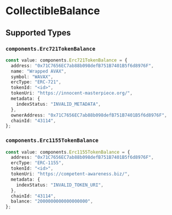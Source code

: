 # CollectibleBalance


## Supported Types

### `components.Erc721TokenBalance`

```typescript
const value: components.Erc721TokenBalance = {
  address: "0x71C7656EC7ab88b098defB751B7401B5f6d8976F",
  name: "Wrapped AVAX",
  symbol: "WAVAX",
  ercType: "ERC-721",
  tokenId: "<id>",
  tokenUri: "https://innocent-masterpiece.org/",
  metadata: {
    indexStatus: "INVALID_METADATA",
  },
  ownerAddress: "0x71C7656EC7ab88b098defB751B7401B5f6d8976F",
  chainId: "43114",
};
```

### `components.Erc1155TokenBalance`

```typescript
const value: components.Erc1155TokenBalance = {
  address: "0x71C7656EC7ab88b098defB751B7401B5f6d8976F",
  ercType: "ERC-1155",
  tokenId: "<id>",
  tokenUri: "https://competent-awareness.biz/",
  metadata: {
    indexStatus: "INVALID_TOKEN_URI",
  },
  chainId: "43114",
  balance: "2000000000000000000",
};
```

